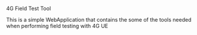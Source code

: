 4G Field Test Tool

This is a simple WebApplication that contains the some of the tools needed when performing field testing with 4G UE
